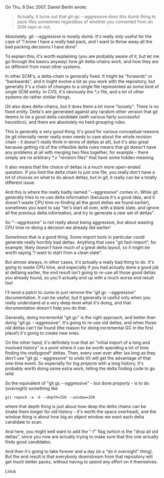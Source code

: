 On Thu, 6 Dec 2007, Daniel Berlin wrote:
> 
> Actually, it turns out that git-gc --aggressive does this dumb thing
> to pack files sometimes regardless of whether you converted from an
> SVN repo or not.

Absolutely. git --aggressive is mostly dumb. It's really only useful for 
the case of "I know I have a *really* bad pack, and I want to throw away 
all the bad packing decisions I have done".

To explain this, it's worth explaining (you are probably aware of it, but 
let me go through the basics anyway) how git delta-chains work, and how 
they are so different from most other systems.

In other SCM's, a delta-chain is generally fixed. It might be "forwards" 
or "backwards", and it might evolve a bit as you work with the repository, 
but generally it's a chain of changes to a single file represented as some 
kind of single SCM entity. In CVS, it's obviously the *,v file, and a lot 
of other systems do rather similar things.

Git also does delta-chains, but it does them a lot more "loosely". There 
is no fixed entity. Delta's are generated against any random other version 
that git deems to be a good delta candidate (with various fairly 
successful heursitics), and there are absolutely no hard grouping rules.

This is generally a very good thing. It's good for various conceptual 
reasons (ie git internally never really even needs to care about the whole 
revision chain - it doesn't really think in terms of deltas at all), but 
it's also great because getting rid of the inflexible delta rules means 
that git doesn't have any problems at all with merging two files together, 
for example - there simply are no arbitrary *,v "revision files" that have 
some hidden meaning.

It also means that the choice of deltas is a much more open-ended 
question. If you limit the delta chain to just one file, you really don't 
have a lot of choices on what to do about deltas, but in git, it really 
can be a totally different issue.

And this is where the really badly named "--aggressive" comes in. While 
git generally tries to re-use delta information (because it's a good idea, 
and it doesn't waste CPU time re-finding all the good deltas we found 
earlier), sometimes you want to say "let's start all over, with a blank 
slate, and ignore all the previous delta information, and try to generate 
a new set of deltas".

So "--aggressive" is not really about being aggressive, but about wasting 
CPU time re-doing a decision we already did earlier!

*Sometimes* that is a good thing. Some import tools in particular could 
generate really horribly bad deltas. Anything that uses "git fast-import", 
for example, likely doesn't have much of a great delta layout, so it might 
be worth saying "I want to start from a clean slate".

But almost always, in other cases, it's actually a really bad thing to do. 
It's going to waste CPU time, and especially if you had actually done a 
good job at deltaing earlier, the end result isn't going to re-use all 
those *good* deltas you already found, so you'll actually end up with a 
much worse end result too!

I'll send a patch to Junio to just remove the "git gc --aggressive" 
documentation. It can be useful, but it generally is useful only when you 
really understand at a very deep level what it's doing, and that 
documentation doesn't help you do that.

Generally, doing incremental "git gc" is the right approach, and better 
than doing "git gc --aggressive". It's going to re-use old deltas, and 
when those old deltas can't be found (the reason for doing incremental GC 
in the first place!) it's going to create new ones.

On the other hand, it's definitely true that an "initial import of a long 
and involved history" is a point where it can be worth spending a lot of 
time finding the *really*good* deltas. Then, every user ever after (as 
long as they don't use "git gc --aggressive" to undo it!) will get the 
advantage of that one-time event. So especially for big projects with a 
long history, it's probably worth doing some extra work, telling the delta 
finding code to go wild.

So the equivalent of "git gc --aggressive" - but done *properly* - is to 
do (overnight) something like

    
    git repack -a -d --depth=250 --window=250

where that depth thing is just about how deep the delta chains can be 
(make them longer for old history - it's worth the space overhead), and 
the window thing is about how big an object window we want each delta 
candidate to scan.

And here, you might well want to add the "-f" flag (which is the "drop all 
old deltas", since you now are actually trying to make sure that this one 
actually finds good candidates.

And then it's going to take forever and a day (ie a "do it overnight" 
thing). But the end result is that everybody downstream from that 
repository will get much better packs, without having to spend any effort 
on it themselves.

Linus